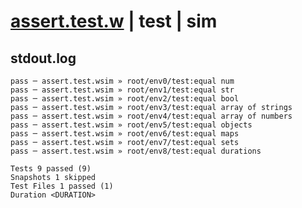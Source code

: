 # [assert.test.w](../../../../../../examples/tests/sdk_tests/expect/assert.test.w) | test | sim

## stdout.log
```log
pass ─ assert.test.wsim » root/env0/test:equal num             
pass ─ assert.test.wsim » root/env1/test:equal str             
pass ─ assert.test.wsim » root/env2/test:equal bool            
pass ─ assert.test.wsim » root/env3/test:equal array of strings
pass ─ assert.test.wsim » root/env4/test:equal array of numbers
pass ─ assert.test.wsim » root/env5/test:equal objects         
pass ─ assert.test.wsim » root/env6/test:equal maps            
pass ─ assert.test.wsim » root/env7/test:equal sets            
pass ─ assert.test.wsim » root/env8/test:equal durations       

Tests 9 passed (9)
Snapshots 1 skipped
Test Files 1 passed (1)
Duration <DURATION>
```

